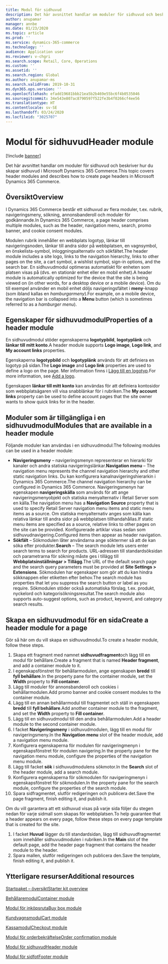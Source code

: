 ```yaml
---
title: Modul för sidhuvud
description: Det här avsnittet handlar om moduler för sidhuvud och beskriver hur du skapar sidhuvud i Microsoft Dynamics 365 Commerce.
author: anupamar
manager: annbe
ms.date: 01/23/2020
ms.topic: article
ms.prod: ''
ms.service: dynamics-365-commerce
ms.technology: ''
audience: Application user
ms.reviewer: v-chgri
ms.search.scope: Retail, Core, Operations
ms.custom: ''
ms.assetid: ''
ms.search.region: Global
ms.author: anupamar-ms
ms.search.validFrom: 2019-10-31
ms.dyn365.ops.version: ''
ms.openlocfilehash: efadd19681bbb21ea5b2b469e55bc6f4b0535046
ms.sourcegitcommit: 34e543e807ac8790597f522fe3b4f0266cf4ee56
ms.translationtype: HT
ms.contentlocale: sv-SE
ms.lasthandoff: 03/24/2020
ms.locfileid: "3025707"
---
```

# <a name="header-module"></a><span data-ttu-id="1597c-103">Modul för sidhuvud</span><span class="sxs-lookup"><span data-stu-id="1597c-103">Header module</span></span>


[!include [banner](includes/banner.md)]

<span data-ttu-id="1597c-104">Det här avsnittet handlar om moduler för sidhuvud och beskriver hur du skapar sidhuvud i Microsoft Dynamics 365 Commerce.</span><span class="sxs-lookup"><span data-stu-id="1597c-104">This topic covers header modules and describes how to create page headers in Microsoft Dynamics 365 Commerce.</span></span>

## <a name="overview"></a><span data-ttu-id="1597c-105">Översikt</span><span class="sxs-lookup"><span data-stu-id="1597c-105">Overview</span></span>

<span data-ttu-id="1597c-106">I Dynamics 365 Commerce består ett sidhuvud av flera moduler, t.ex. rubrik, navigeringsmeny, sökning, annonsbanderoll och moduler för godkännande.</span><span class="sxs-lookup"><span data-stu-id="1597c-106">In Dynamics 365 Commerce, a page header comprises multiple modules, such as the header, navigation menu, search, promo banner, and cookie consent modules.</span></span> 

<span data-ttu-id="1597c-107">Modulen rubrik innehåller en webbplats logotyp, länkar till navigeringsnoden, länkar till andra sidor på webbplatsen, en vagnsymbol, en önskelista-symbol, inloggningsalternativ och sökfältet.</span><span class="sxs-lookup"><span data-stu-id="1597c-107">The header module includes a site logo, links to the navigation hierarchy, links to other pages on the site, a cart symbol, a wishlist symbol, sign-in options, and the search bar.</span></span> <span data-ttu-id="1597c-108">En sidhuvudmodul optimeras automatiskt för enheten som platsen visas på (dvs. en stationär enhet eller en mobil enhet).</span><span class="sxs-lookup"><span data-stu-id="1597c-108">A header module is automatically optimized for the device that the site is being viewed on (in other words, for a desktop device or a mobile device).</span></span> <span data-ttu-id="1597c-109">Om du till exempel använder en mobil enhet döljs navigeringsfältet i **meny**-knapp (som ibland kallas en *hamburgarmeny*).</span><span class="sxs-lookup"><span data-stu-id="1597c-109">For example, on a mobile device, the navigation bar is collapsed into a **Menu** button (which is sometimes referred to as a *hamburger menu*).</span></span>

## <a name="properties-of-a-header-module"></a><span data-ttu-id="1597c-110">Egenskaper för sidhuvudmodul</span><span class="sxs-lookup"><span data-stu-id="1597c-110">Properties of a header module</span></span>

<span data-ttu-id="1597c-111">En sidhuvudmodul stöder egenskaperna **logotypbild**, **logotyplänk** och **länkar till mitt konto**.</span><span class="sxs-lookup"><span data-stu-id="1597c-111">A header module supports **Logo image**, **Logo link**, and **My account links** properties.</span></span> 

<span data-ttu-id="1597c-112">Egenskaperna **logotypbild** och **logotyplänk** används för att definiera en logotyp på sidan.</span><span class="sxs-lookup"><span data-stu-id="1597c-112">The **Logo image** and **Logo link** properties are used to define a logo on the page.</span></span> <span data-ttu-id="1597c-113">Mer information finns i [Lägg till en logotyp](add-logo.md).</span><span class="sxs-lookup"><span data-stu-id="1597c-113">For more information, see [Add a logo](add-logo.md).</span></span> 

<span data-ttu-id="1597c-114">Egenskapen **länkar till mitt konto** kan användas för att definiera kontosidor som webbplatsägaren vill visa snabblänkar för i rubriken.</span><span class="sxs-lookup"><span data-stu-id="1597c-114">The **My account links** property can be used to define account pages that the site owner wants to show quick links for in the header.</span></span>

## <a name="modules-that-are-available-in-a-header-module"></a><span data-ttu-id="1597c-115">Moduler som är tillgängliga i en sidhuvudmodul</span><span class="sxs-lookup"><span data-stu-id="1597c-115">Modules that are available in a header module</span></span>

<span data-ttu-id="1597c-116">Följande moduler kan användas i en sidhuvudmodul:</span><span class="sxs-lookup"><span data-stu-id="1597c-116">The following modules can be used in a header module:</span></span>

- <span data-ttu-id="1597c-117">**Navigeringsmeny** – navigeringsmenyn representerar en hierarki för kanaler och andra statiska navigeringslänkar.</span><span class="sxs-lookup"><span data-stu-id="1597c-117">**Navigation menu** – The navigation menu represents the channel navigation hierarchy and other static navigation links.</span></span> <span data-ttu-id="1597c-118">Du kan konfigurera kanalnavigeringshierarkin i Dynamics 365 Commerce.</span><span class="sxs-lookup"><span data-stu-id="1597c-118">The channel navigation hierarchy can be configured in Dynamics 365 Commerce.</span></span> <span data-ttu-id="1597c-119">Navigeringsmenyn har egenskapen **navigeringskälla** som används för att ange navigeringsmenyobjekt och statiska menyalternativ i Retail Server som en källa.</span><span class="sxs-lookup"><span data-stu-id="1597c-119">The navigation menu has a **Navigation Source** property that is used to specify Retail Server navigation menu items and static menu items as a source.</span></span> <span data-ttu-id="1597c-120">Om statiska menyalternativ anges som källa kan relativa länkar till andra sidor på webbplatsen tillhandahållas.</span><span class="sxs-lookup"><span data-stu-id="1597c-120">If static menu items are specified as a source, relative links to other pages on the site can be provided.</span></span> <span data-ttu-id="1597c-121">Konfigurerade artiklar visas sedan som sidhuvudnavigering.</span><span class="sxs-lookup"><span data-stu-id="1597c-121">Configured items then appear as header navigation.</span></span> 
- <span data-ttu-id="1597c-122">**Sökfält** – Sökmodulen låter användarna ange söktermer så att de kan söka efter produkter.</span><span class="sxs-lookup"><span data-stu-id="1597c-122">**Search** – The search module lets users enter search terms to search for products.</span></span> <span data-ttu-id="1597c-123">URL-adressen till standardsöksidan och parametrarna för sökning måste ges i tillägg till **Webbplatsinställningar \> Tillägg**.</span><span class="sxs-lookup"><span data-stu-id="1597c-123">The URL of the default search page and the search query parameters must be provided at **Site Settings \> Extensions**.</span></span> <span data-ttu-id="1597c-124">Sökmodulen har egenskaper som gör att du kan hindra sökknappen eller etiketten efter behov.</span><span class="sxs-lookup"><span data-stu-id="1597c-124">The search module has properties that let you suppress the search button or label as you require.</span></span> <span data-ttu-id="1597c-125">Sökmodulen stöder också automatiska förslag, t.ex. produkt, nyckelord och kategorisökningsresultat.</span><span class="sxs-lookup"><span data-stu-id="1597c-125">The search module also supports auto-suggest options, such as product, keyword, and category search results.</span></span>

## <a name="create-a-header-module-for-a-page"></a><span data-ttu-id="1597c-126">Skapa en sidhuvudmodul för en sida</span><span class="sxs-lookup"><span data-stu-id="1597c-126">Create a header module for a page</span></span>

<span data-ttu-id="1597c-127">Gör så här om du vill skapa en sidhuvudmodul.</span><span class="sxs-lookup"><span data-stu-id="1597c-127">To create a header module, follow these steps.</span></span>

1. <span data-ttu-id="1597c-128">Skapa ett fragment med namnet **sidhuvudfragment**och lägg till en modul för behållare.</span><span class="sxs-lookup"><span data-stu-id="1597c-128">Create a fragment that is named **Header fragment**, and add a container module to it.</span></span>
1. <span data-ttu-id="1597c-129">I egenskapsfönstret för behållarmodulen, ange egenskapen **bredd** till **fyll behållare**.</span><span class="sxs-lookup"><span data-stu-id="1597c-129">In the property pane for the container module, set the **Width** property to **Fill container**.</span></span>
1. <span data-ttu-id="1597c-130">Lägg till moduler för annonsbanderoll och cookies i behållarmodulen.</span><span class="sxs-lookup"><span data-stu-id="1597c-130">Add promo banner and cookie consent modules to the container module.</span></span>
1. <span data-ttu-id="1597c-131">Lägg till en annan behållarmodul till fragmentet och ställ in egenskapen **bredd** till **fyll behållare**.</span><span class="sxs-lookup"><span data-stu-id="1597c-131">Add another container module to the fragment, and set the **Width** property to **Fill container**.</span></span>
1. <span data-ttu-id="1597c-132">Lägg till en sidhuvudmodul till den andra behållarmodulen.</span><span class="sxs-lookup"><span data-stu-id="1597c-132">Add a header module to the second container module.</span></span>
1. <span data-ttu-id="1597c-133">I facket **Navigeringsmeny** i sidhuvudmodulen, lägg till en modul för navigeringsmeny.</span><span class="sxs-lookup"><span data-stu-id="1597c-133">In the **Navigation menu** slot of the header module, add a navigation menu module.</span></span> 
1. <span data-ttu-id="1597c-134">Konfigurera egenskaperna för modulen för navigeringmenyn i egenskapsfönstret för modulen navigering.</span><span class="sxs-lookup"><span data-stu-id="1597c-134">In the property pane for the navigation menu module, configure the properties of the navigation menu module.</span></span>
1. <span data-ttu-id="1597c-135">Lägg till facket **sök** i sidhuvudmodulens sökmotor.</span><span class="sxs-lookup"><span data-stu-id="1597c-135">In the **Search** slot of the header module, add a search module.</span></span> 
1. <span data-ttu-id="1597c-136">Konfigurera egenskaperna för sökmodulen för navigeringmenyn i egenskapsfönstret för sökmodulen.</span><span class="sxs-lookup"><span data-stu-id="1597c-136">In the property pane for the search module, configure the properties of the search module.</span></span> 
1. <span data-ttu-id="1597c-137">Spara sidfragmentet, slutför redigeringen och publicera det.</span><span class="sxs-lookup"><span data-stu-id="1597c-137">Save the page fragment, finish editing it, and publish it.</span></span> 

<span data-ttu-id="1597c-138">Om du vill garantera att ett sidhuvud visas på varje sida följer du stegen nedan för varje sidmall som skapas för webbplatsen.</span><span class="sxs-lookup"><span data-stu-id="1597c-138">To help guarantee that a header appears on every page, follow these steps on every page template that is created for the site.</span></span>

1. <span data-ttu-id="1597c-139">I facket **Huvud** lägger du till standardsidan, lägg till sidhuvudfragmentet som innehåller sidhuvudmodulen i rubriken.</span><span class="sxs-lookup"><span data-stu-id="1597c-139">In the **Main** slot of the default page, add the header page fragment that contains the header module to the header.</span></span>
1. <span data-ttu-id="1597c-140">Spara mallen, slutför redigeringen och publicera den.</span><span class="sxs-lookup"><span data-stu-id="1597c-140">Save the template, finish editing it, and publish it.</span></span>

## <a name="additional-resources"></a><span data-ttu-id="1597c-141">Ytterligare resurser</span><span class="sxs-lookup"><span data-stu-id="1597c-141">Additional resources</span></span>

[<span data-ttu-id="1597c-142">Startpaket – översikt</span><span class="sxs-lookup"><span data-stu-id="1597c-142">Starter kit overview</span></span>](starter-kit-overview.md)

[<span data-ttu-id="1597c-143">Behållaremodul</span><span class="sxs-lookup"><span data-stu-id="1597c-143">Container module</span></span>](add-container-module.md)

[<span data-ttu-id="1597c-144">Modul för inköpsruta</span><span class="sxs-lookup"><span data-stu-id="1597c-144">Buy box module</span></span>](add-buy-box.md)

[<span data-ttu-id="1597c-145">Kundvagnsmodul</span><span class="sxs-lookup"><span data-stu-id="1597c-145">Cart module</span></span>](add-cart-module.md)

[<span data-ttu-id="1597c-146">Kassamodul</span><span class="sxs-lookup"><span data-stu-id="1597c-146">Checkout module</span></span>](add-checkout-module.md)

[<span data-ttu-id="1597c-147">Modul för orderbekräftelse</span><span class="sxs-lookup"><span data-stu-id="1597c-147">Order confirmation module</span></span>](order-confirmation-module.md)

[<span data-ttu-id="1597c-148">Modul för sidhuvud</span><span class="sxs-lookup"><span data-stu-id="1597c-148">Header module</span></span>](author-header-module.md)

[<span data-ttu-id="1597c-149">Modul för sidfot</span><span class="sxs-lookup"><span data-stu-id="1597c-149">Footer module</span></span>](author-footer-module.md)
